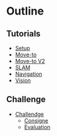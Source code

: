 # Outline

## Tutorials

<!-- * [Lectures](courses-parts/intro.md)
  * [Why MiddleWare ?](courses-parts/middleWare-ROS.md)
  * [Moving robot](courses-parts/move.md)                         
  * [Communication Inter-Process](courses-parts/com-inter-proc.md)
  * [Transformation](courses-parts/transformation.md)
  * [Localization and Mapping](courses-parts/mapping.md)
  * [Autonomous Navigation](courses-parts/navigation.md)
  * [Vision](courses-parts/Intro-to-vision.md) -->

* [Setup](tutorials/setup.md)             <!--Guillaume-->
* [Move-to](tutorials/move-to.md)         <!--Guillaume-->
* [Move-to V2](tutorials/move-to-v2.md)   <!--Guillaume-->
* [SLAM](tutorials/SLAM.md)					<!--Luc-->
* [Navigation](tutorials/navigation.md)	<!--Luc-->
* [Vision](tutorials/vision.md)

## Challenge

  * [Challendge](challendge/intro.md)
    * [Consigne](tutorials/consigne.md)             
    * [Evaluation](tutorials/evaluation.md)

<!--Sur la base des sujets PDRs-->
